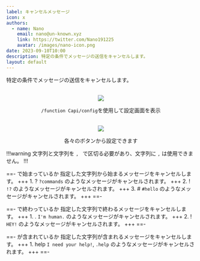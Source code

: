 ```yaml
---
label: キャンセルメッセージ
icon: x
authors:
  - name: Nano
    email: nano@un-known.xyz
    link: https://twitter.com/Nano191225
    avatar: /images/nano-icon.png
date: 2023-09-10T10:00
description: 特定の条件でメッセージの送信をキャンセルします。
layout: default
---
```


特定の条件でメッセージの送信をキャンセルします。<br><br>

<div align="center">
<img src="https://user-images.githubusercontent.com/93137582/235956436-21602cfe-a061-47ab-8851-bb3c90c8e7dc.png">

`/function Capi/config`を使用して設定画面を表示

<br>

<img src="https://user-images.githubusercontent.com/93137582/235956629-0043d9e6-e992-4c2c-967f-46374b8d52fa.png">

各々のボタンから設定できます

<div align="left">

!!!warning
文字列と文字列を `, ` で区切る必要があり、文字列に `,` は使用できません。
!!!

==- で始まっているか
指定した文字列から始まるメッセージをキャンセルします。
+++ 1. ?
`?commands` のようなメッセージがキャンセルされます。
+++ 2. !
`!?` のようなメッセージがキャンセルされます。
+++ 3. #
`#hello` のようなメッセージがキャンセルされます。
+++
==-

==- で終わっているか
指定した文字列で終わるメッセージをキャンセルします。
+++ 1. .
`I'm human.` のようなメッセージがキャンセルされます。
+++ 2. !
`HEY!` のようなメッセージがキャンセルされます。
+++
==-

==- が含まれているか
指定した文字列が含まれるメッセージをキャンセルします。
+++ 1. help
`I need your help!`, `.help` のようなメッセージがキャンセルされます。
+++
==-